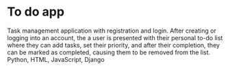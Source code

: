 # To do app 
Task management application with registration and login. After creating or logging into an account, the
a user is presented with their personal to-do list where they can add tasks, set their priority, and after their
completion, they can be marked as completed, causing them to be removed from the list. 
Python, HTML, JavaScript, Django

